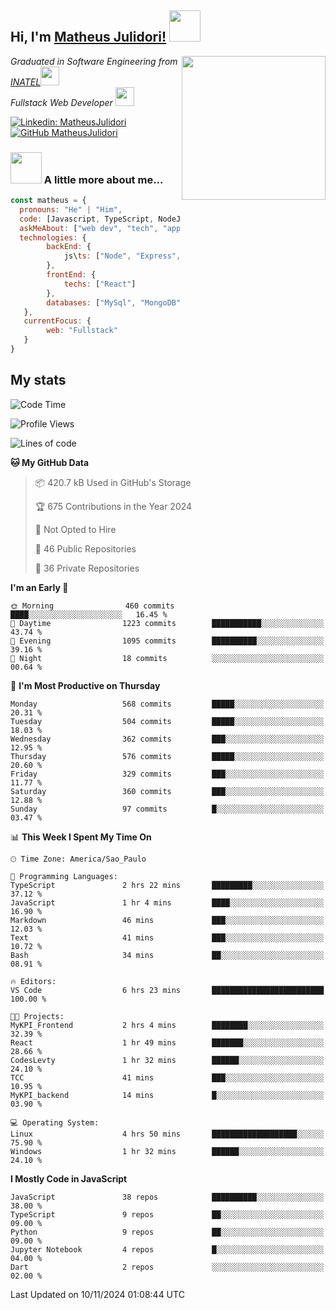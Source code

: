 <h2> Hi, I'm <a href="https://matheusjulidori.github.io" target="_blank">Matheus Julidori!</a> <img src="https://media.giphy.com/media/12oufCB0MyZ1Go/giphy.gif" width="50"></h2>
<img align='right' src="https://media.giphy.com/media/3oKIPnAiaMCws8nOsE/giphy.gif" width="230" height="auto">
<p><em>Graduated in Software Engineering from <a href="http://www.inatel.br" target="_blank">INATEL</a><img src="https://media.giphy.com/media/fYSnHlufseco8Fh93Z/giphy.gif" width="30"></br>
  Fullstack Web Developer <img src="https://media.giphy.com/media/WUlplcMpOCEmTGBtBW/giphy.gif" width="30">
</em></p>

[![Linkedin: MatheusJulidori](https://img.shields.io/badge/-MatheusJulidori-blue?style=flat-square&logo=Linkedin&logoColor=white&link=https://www.linkedin.com/in/MatheusJulidori/)](https://www.linkedin.com/in/MatheusJulidori/)
[![GitHub MatheusJulidori](https://img.shields.io/github/followers/matheusjulidori?label=follow&style=social)](https://github.com/MatheusJulidori)


### <img src="https://media.giphy.com/media/VgCDAzcKvsR6OM0uWg/giphy.gif" width="50"> A little more about me...  

```javascript
const matheus = {
  pronouns: "He" | "Him",
  code: [Javascript, TypeScript, NodeJS, Express, NestJS, React, MySQL, MongoDB, HTML, CSS, Python, Django, PostgreSQL],
  askMeAbout: ["web dev", "tech", "app dev", "games"],
  technologies: {
        backEnd: {
            js\ts: ["Node", "Express", "NestJS"]
        },
        frontEnd: {
            techs: ["React"]
        },
        databases: ["MySql", "MongoDB", "PostgreSQL"],
   },
   currentFocus: {
        web: "Fullstack"
   }
}
```
<h2>My stats</h2>

<!--START_SECTION:waka-->
![Code Time](http://img.shields.io/badge/Code%20Time-708%20hrs%2041%20mins-blue)

![Profile Views](http://img.shields.io/badge/Profile%20Views-0-blue)

![Lines of code](https://img.shields.io/badge/From%20Hello%20World%20I%27ve%20Written-7.1%20million%20lines%20of%20code-blue)

**🐱 My GitHub Data** 

> 📦 420.7 kB Used in GitHub's Storage 
 > 
> 🏆 675 Contributions in the Year 2024
 > 
> 🚫 Not Opted to Hire
 > 
> 📜 46 Public Repositories 
 > 
> 🔑 36 Private Repositories 
 > 
**I'm an Early 🐤** 

```text
🌞 Morning                460 commits         ████░░░░░░░░░░░░░░░░░░░░░   16.45 % 
🌆 Daytime                1223 commits        ███████████░░░░░░░░░░░░░░   43.74 % 
🌃 Evening                1095 commits        ██████████░░░░░░░░░░░░░░░   39.16 % 
🌙 Night                  18 commits          ░░░░░░░░░░░░░░░░░░░░░░░░░   00.64 % 
```
📅 **I'm Most Productive on Thursday** 

```text
Monday                   568 commits         █████░░░░░░░░░░░░░░░░░░░░   20.31 % 
Tuesday                  504 commits         █████░░░░░░░░░░░░░░░░░░░░   18.03 % 
Wednesday                362 commits         ███░░░░░░░░░░░░░░░░░░░░░░   12.95 % 
Thursday                 576 commits         █████░░░░░░░░░░░░░░░░░░░░   20.60 % 
Friday                   329 commits         ███░░░░░░░░░░░░░░░░░░░░░░   11.77 % 
Saturday                 360 commits         ███░░░░░░░░░░░░░░░░░░░░░░   12.88 % 
Sunday                   97 commits          █░░░░░░░░░░░░░░░░░░░░░░░░   03.47 % 
```


📊 **This Week I Spent My Time On** 

```text
🕑︎ Time Zone: America/Sao_Paulo

💬 Programming Languages: 
TypeScript               2 hrs 22 mins       █████████░░░░░░░░░░░░░░░░   37.12 % 
JavaScript               1 hr 4 mins         ████░░░░░░░░░░░░░░░░░░░░░   16.90 % 
Markdown                 46 mins             ███░░░░░░░░░░░░░░░░░░░░░░   12.03 % 
Text                     41 mins             ███░░░░░░░░░░░░░░░░░░░░░░   10.72 % 
Bash                     34 mins             ██░░░░░░░░░░░░░░░░░░░░░░░   08.91 % 

🔥 Editors: 
VS Code                  6 hrs 23 mins       █████████████████████████   100.00 % 

🐱‍💻 Projects: 
MyKPI_Frontend           2 hrs 4 mins        ████████░░░░░░░░░░░░░░░░░   32.39 % 
React                    1 hr 49 mins        ███████░░░░░░░░░░░░░░░░░░   28.66 % 
CodesLevty               1 hr 32 mins        ██████░░░░░░░░░░░░░░░░░░░   24.10 % 
TCC                      41 mins             ███░░░░░░░░░░░░░░░░░░░░░░   10.95 % 
MyKPI_backend            14 mins             █░░░░░░░░░░░░░░░░░░░░░░░░   03.90 % 

💻 Operating System: 
Linux                    4 hrs 50 mins       ███████████████████░░░░░░   75.90 % 
Windows                  1 hr 32 mins        ██████░░░░░░░░░░░░░░░░░░░   24.10 % 
```

**I Mostly Code in JavaScript** 

```text
JavaScript               38 repos            ██████████░░░░░░░░░░░░░░░   38.00 % 
TypeScript               9 repos             ██░░░░░░░░░░░░░░░░░░░░░░░   09.00 % 
Python                   9 repos             ██░░░░░░░░░░░░░░░░░░░░░░░   09.00 % 
Jupyter Notebook         4 repos             █░░░░░░░░░░░░░░░░░░░░░░░░   04.00 % 
Dart                     2 repos             ░░░░░░░░░░░░░░░░░░░░░░░░░   02.00 % 
```




 Last Updated on 10/11/2024 01:08:44 UTC
<!--END_SECTION:waka-->
